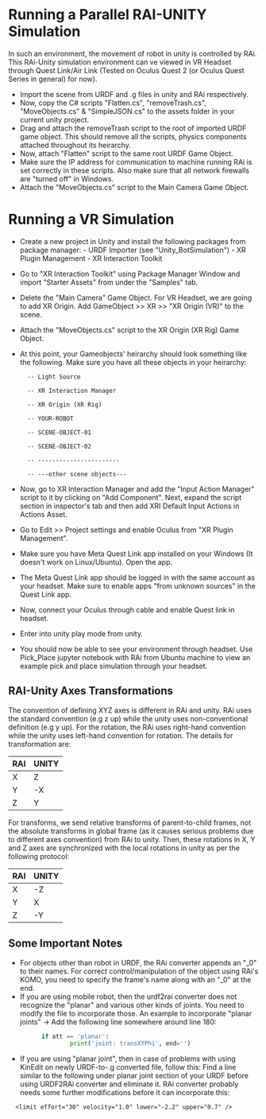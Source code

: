 # Running a Parallel RAI-UNITY Simulation
In such an environment, the movement of robot in unity is controlled by RAi. This RAi-Unity simulation environment can ve viewed in VR Headset through Quest Link/Air Link (Tested on Oculus Quest 2 (or Oculus Quest Series in general) for now).

- Import the scene from URDF and .g files in unity and RAi respectively.
- Now, copy the C# scripts "Flatten.cs", "removeTrash.cs", "MoveObjects.cs" & "SimpleJSON.cs" to the assets folder in your current unity project.
- Drag and attach the removeTrash script to the root of imported URDF game object. This should remove all the scripts, physics components attached throughout its heirarchy.
- Now, attach "Flatten" script to the same root URDF Game Object.
- Make sure the IP address for communication to machine running RAi is set correctly in these scripts. Also make sure that all network firewalls are "turned off" in Windows.
- Attach the "MoveObjects.cs" script to the Main Camera Game Object.

# Running a VR Simulation
- Create a new project in Unity and install the following packages from package manager:
        - URDF Importer (see "Unity_BotSimulation")
        - XR Plugin Management
        - XR Interaction Toolkit
- Go to "XR Interaction Toolkit" using Package Manager Window and import "Starter Assets" from under the "Samples" tab.
- Delete the "Main Camera" Game Object. For VR Headset, we are going to add XR Origin. Add GameObject >> XR >> "XR Origin (VR)" to the scene.
- Attach the "MoveObjects.cs" script to the XR Origin (XR Rig) Game Object.
- At this point, your Gameobjects' heirarchy should look something like the following. Make sure you have all these objects in your heirarchy:
  
        -- Light Source
  
        -- XR Interaction Manager
  
        -- XR Origin (XR Rig)
  
        -- YOUR-ROBOT
  
        -- SCENE-OBJECT-01
  
        -- SCENE-OBJECT-02
  
        -- -----------------------
  
        -- ---other scene objects---
  
- Now, go to XR Interaction Manager and add the "Input Action Manager" script to it by clicking on "Add Component". Next, expand the script section in inspector's tab and then add XRI Default Input Actions in Actions Asset.
- Go to Edit >> Project settings and enable Oculus from "XR Plugin Management".
- Make sure you have Meta Quest Link app installed on your Windows (It doesn't work on Linux/Ubuntu). Open the app. 
- The Meta Quest Link app should be logged in with the same account as your headset. Make sure to enable apps "from unknown sources" in the Quest Link app.
- Now, connect your Oculus through cable and enable Quest link in headset.
- Enter into unity play mode from unity.
- You should now be able to see your environment through headset. Use Pick_Place jupyter notebook with RAi from Ubuntu machine to view an example pick and place simulation through your headset.  


## RAI-Unity Axes Transformations   

The convention of defining XYZ axes is different in RAi and unity. RAi uses the standard convention (e.g z up) while the unity uses non-conventional definition (e.g y up). For the rotation, the RAi uses right-hand convention while the unity uses left-hand convention for rotation. The details for transformation are:


| RAI  | UNITY |
|------|-------|
| X    | Z    |
| Y    | -X     |
| Z    | Y    |

For transforms, we send relative transforms of parent-to-child frames, not the absolute transforms in global frame (as it causes serious problems due to different axes convention) from RAi to unity. Then, these rotations in X, Y and Z axes are synchronized with the local rotations in unity as per the following protocol:


| RAI  | UNITY |
|------|-------|
| X    | -Z    |
| Y    | X     |
| Z    | -Y    |


## Some Important Notes
- For objects other than robot in URDF, the RAi converter appends an "_0" to their names. For correct control/manipulation of the object using RAi's KOMO, you need to specify the frame's name along with an "_0" at the end.
- If you are using mobile robot, then the urdf2rai converter does not recognize the "planar" and various other kinds of joints. You need to modify the file to incorporate those. An example to incorporate "planar joints" -> Add the following line somewhere around line 180:
  ```python
        if att == 'planar':
                print('joint: transXYPhi', end='')

- If you are using "planar joint", then in case of problems with using KinEdit on newly URDF-to-.g converted file, follow this: Find a line similar to the following under planar joint section of your URDF before using URDF2RAi converter and eliminate it. RAi converter probably needs some further modifications before it can incorporate this:
```urdf
  <limit effort="30" velocity="1.0" lower="-2.2" upper="0.7" />
